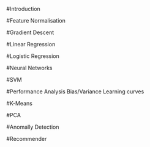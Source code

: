#Introduction

#Feature Normalisation

#Gradient Descent

#Linear Regression

#Logistic Regression

#Neural Networks

#SVM

#Performance Analysis
Bias/Variance
Learning curves

#K-Means

#PCA

#Anomally Detection

#Recommender
